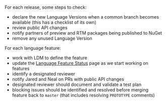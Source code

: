 For each release, some steps to check:

- declare the new Language Versions when a common branch becomes available (this has a checklist of its own)
- review public API changes
- notify partners of preview and RTM packages being published to NuGet
- remove any unused Language Version

For each language feature:

- work with LDM to define the feature
- update the [Language Feature Status](https://github.com/dotnet/roslyn/blob/master/docs/Language%20Feature%20Status.md) page as we start working on features
- identify a designated reviewer
- notify Jared and Neal on PRs with public API changes
- designated reviewer should document and validate a test plan
- blocking issues should be identified and resolved before merging feature back to `master` (that includes resolving `PROTOTYPE` comments)
